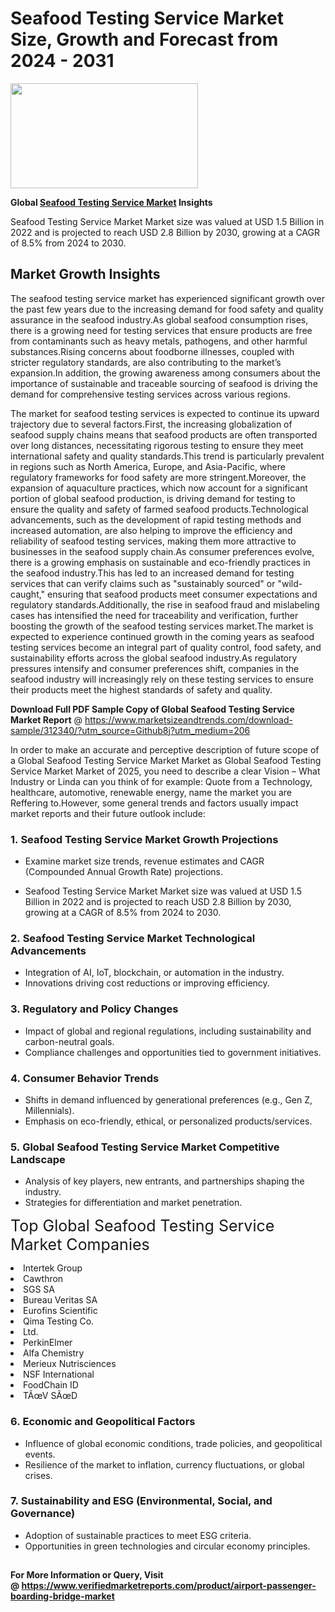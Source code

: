 <H1>Seafood Testing Service Market Size, Growth and Forecast from 2024 - 2031</H1><img class="aligncenter size-medium wp-image-584254" src="https://thirdeyenews.in/wp-content/uploads/2024/09/Global-Market-Research-300x168.jpeg" alt="" width="300" height="168" /><p><strong>Global&nbsp;<a href="https://www.marketsizeandtrends.com/download-sample/312340/?utm_source=Github8j?utm_medium=206">Seafood Testing Service Market</a> Insights</strong></p><p>Seafood Testing Service Market Market size was valued at USD 1.5 Billion in 2022 and is projected to reach USD 2.8 Billion by 2030, growing at a CAGR of 8.5% from 2024 to 2030.</p><p><h2>Market Growth Insights</h2> <p>The seafood testing service market has experienced significant growth over the past few years due to the increasing demand for food safety and quality assurance in the seafood industry.As global seafood consumption rises, there is a growing need for testing services that ensure products are free from contaminants such as heavy metals, pathogens, and other harmful substances.Rising concerns about foodborne illnesses, coupled with stricter regulatory standards, are also contributing to the market’s expansion.In addition, the growing awareness among consumers about the importance of sustainable and traceable sourcing of seafood is driving the demand for comprehensive testing services across various regions.</p> <p>The market for seafood testing services is expected to continue its upward trajectory due to several factors.First, the increasing globalization of seafood supply chains means that seafood products are often transported over long distances, necessitating rigorous testing to ensure they meet international safety and quality standards.This trend is particularly prevalent in regions such as North America, Europe, and Asia-Pacific, where regulatory frameworks for food safety are more stringent.Moreover, the expansion of aquaculture practices, which now account for a significant portion of global seafood production, is driving demand for testing to ensure the quality and safety of farmed seafood products.Technological advancements, such as the development of rapid testing methods and increased automation, are also helping to improve the efficiency and reliability of seafood testing services, making them more attractive to businesses in the seafood supply chain.As consumer preferences evolve, there is a growing emphasis on sustainable and eco-friendly practices in the seafood industry.This has led to an increased demand for testing services that can verify claims such as "sustainably sourced" or "wild-caught," ensuring that seafood products meet consumer expectations and regulatory standards.Additionally, the rise in seafood fraud and mislabeling cases has intensified the need for traceability and verification, further boosting the growth of the seafood testing services market.The market is expected to experience continued growth in the coming years as seafood testing services become an integral part of quality control, food safety, and sustainability efforts across the global seafood industry.As regulatory pressures intensify and consumer preferences shift, companies in the seafood industry will increasingly rely on these testing services to ensure their products meet the highest standards of safety and quality.<p><span class=""><strong>Download Full PDF Sample Copy of Global Seafood Testing Service Market Report</strong> @ <a href="https://www.marketsizeandtrends.com/download-sample/312340/?utm_source=Github8j?utm_medium=206" target="_blank">https://www.marketsizeandtrends.com/download-sample/312340/?utm_source=Github8j?utm_medium=206</a></span></p><p>In order to make an accurate and perceptive description of future scope of a Global&nbsp;Seafood Testing Service Market Market as Global&nbsp;Seafood Testing Service Market Market of 2025, you need to describe a clear Vision &ndash; What Industry or Linda can you think of for example: Quote from a Technology, healthcare, automotive, renewable energy, name the market you are Reffering to.However, some general trends and factors usually impact market reports and their future outlook include:</p><h3>1.&nbsp;<strong>Seafood Testing Service Market Growth Projections</strong></h3><ul><li>Examine market size trends, revenue estimates and CAGR (Compounded Annual Growth Rate) projections.</li><li><p>Seafood Testing Service Market Market size was valued at USD 1.5 Billion in 2022 and is projected to reach USD 2.8 Billion by 2030, growing at a CAGR of 8.5% from 2024 to 2030.</p></li></ul><h3>2.&nbsp;<strong>Seafood Testing Service Market Technological Advancements</strong></h3><ul><li>Integration of AI, IoT, blockchain, or automation in the industry.</li><li>Innovations driving cost reductions or improving efficiency.</li></ul><h3>3.&nbsp;<strong>Regulatory and Policy Changes</strong></h3><ul><li>Impact of global and regional regulations, including sustainability and carbon-neutral goals.</li><li>Compliance challenges and opportunities tied to government initiatives.</li></ul><h3>4.&nbsp;<strong>Consumer Behavior Trends</strong></h3><ul><li>Shifts in demand influenced by generational preferences (e.g., Gen Z, Millennials).</li><li>Emphasis on eco-friendly, ethical, or personalized products/services.</li></ul><h3>5.&nbsp;<strong>Global Seafood Testing Service Market Competitive Landscape</strong></h3><ul><li>Analysis of key players, new entrants, and partnerships shaping the industry.</li><li>Strategies for differentiation and market penetration.</li></ul><p data-pm-slice="1 1 []"><span style="color: inherit; font-family: inherit; font-size: 25px;">Top Global Seafood Testing Service Market Companies</span></p><div class="" data-test-id=""><p><li>Intertek Group</li><li> Cawthron</li><li> SGS SA</li><li> Bureau Veritas SA</li><li> Eurofins Scientific</li><li> Qima Testing Co.</li><li> Ltd.</li><li> PerkinElmer</li><li> Alfa Chemistry</li><li> Merieux Nutrisciences</li><li> NSF International</li><li> FoodChain ID</li><li> TÃœV SÃœD</li></p></div><h3>6.&nbsp;<strong>Economic and Geopolitical Factors</strong></h3><ul><li>Influence of global economic conditions, trade policies, and geopolitical events.</li><li>Resilience of the market to inflation, currency fluctuations, or global crises.</li></ul><h3>7.&nbsp;<strong>Sustainability and ESG (Environmental, Social, and Governance)</strong></h3><ul><li>Adoption of sustainable practices to meet ESG criteria.</li><li>Opportunities in green technologies and circular economy principles.</li></ul><h2><strong style="font-size: 14px;">For More Information or Query, Visit @&nbsp;</strong><a style="background-color: #ffffff; font-size: 14px;" href="https://www.marketsizeandtrends.com/report/seafood-testing-service-market/" target="_blank">https://www.verifiedmarketreports.com/product/airport-passenger-boarding-bridge-market</a></h2>